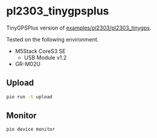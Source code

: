 # pl2303_tinygpsplus

TinyGPSPlus version of [examples/pl2303/pl2303_tinygps](https://github.com/felis/USB_Host_Shield_2.0/blob/master/examples/pl2303/pl2303_tinygps/pl2303_tinygps.ino).

Tested on the following environment.

- M5Stack CoreS3 SE
    - USB Module v1.2
- GR-M02U

## Upload

```sh
pio run -t upload
```

## Monitor

```sh
pio device monitor
```
